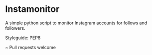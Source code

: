 # Instamonitor
A simple python script to monitor Instagram accounts for follows and followers.

Styleguide: PEP8

~ Pull requests welcome
